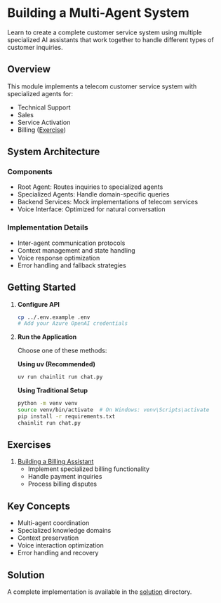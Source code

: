 # Building a Multi-Agent System

Learn to create a complete customer service system using multiple specialized AI assistants that work together to handle different types of customer inquiries.

## Overview

This module implements a telecom customer service system with specialized agents for:
- Technical Support
- Sales
- Service Activation
- Billing ([Exercise](./EXERCISE-BILLING-ASSISTANT.md))

## System Architecture

### Components
- Root Agent: Routes inquiries to specialized agents
- Specialized Agents: Handle domain-specific queries
- Backend Services: Mock implementations of telecom services
- Voice Interface: Optimized for natural conversation

### Implementation Details
- Inter-agent communication protocols
- Context management and state handling
- Voice response optimization
- Error handling and fallback strategies

## Getting Started

1. **Configure API**
   ```bash
   cp ../.env.example .env
   # Add your Azure OpenAI credentials
   ```

2. **Run the Application**
   
   Choose one of these methods:

   **Using uv (Recommended)**
   ```bash
   uv run chainlit run chat.py
   ```

   **Using Traditional Setup**
   ```bash
   python -m venv venv
   source venv/bin/activate  # On Windows: venv\Scripts\activate
   pip install -r requirements.txt
   chainlit run chat.py
   ```

## Exercises

1. [Building a Billing Assistant](./EXERCISE-BILLING-ASSISTANT.md)
   - Implement specialized billing functionality
   - Handle payment inquiries
   - Process billing disputes

## Key Concepts

- Multi-agent coordination
- Specialized knowledge domains
- Context preservation
- Voice interaction optimization
- Error handling and recovery

## Solution

A complete implementation is available in the [solution](./solution) directory.
